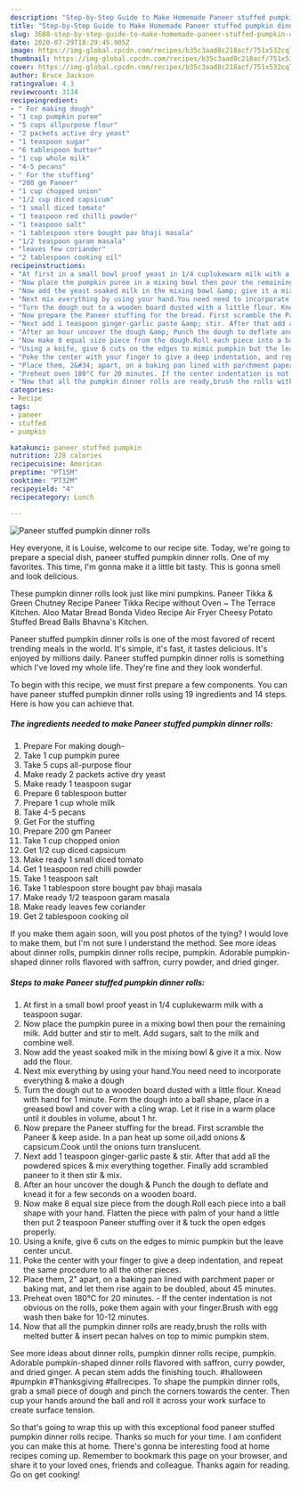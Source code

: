 ```yaml
---
description: "Step-by-Step Guide to Make Homemade Paneer stuffed pumpkin dinner rolls"
title: "Step-by-Step Guide to Make Homemade Paneer stuffed pumpkin dinner rolls"
slug: 3688-step-by-step-guide-to-make-homemade-paneer-stuffed-pumpkin-dinner-rolls
date: 2020-07-29T18:29:45.905Z
image: https://img-global.cpcdn.com/recipes/b35c3aad8c218acf/751x532cq70/paneer-stuffed-pumpkin-dinner-rolls-recipe-main-photo.jpg
thumbnail: https://img-global.cpcdn.com/recipes/b35c3aad8c218acf/751x532cq70/paneer-stuffed-pumpkin-dinner-rolls-recipe-main-photo.jpg
cover: https://img-global.cpcdn.com/recipes/b35c3aad8c218acf/751x532cq70/paneer-stuffed-pumpkin-dinner-rolls-recipe-main-photo.jpg
author: Bruce Jackson
ratingvalue: 4.3
reviewcount: 3134
recipeingredient:
- " For making dough"
- "1 cup pumpkin puree"
- "5 cups allpurpose flour"
- "2 packets active dry yeast"
- "1 teaspoon sugar"
- "6 tablespoon butter"
- "1 cup whole milk"
- "4-5 pecans"
- " For the stuffing"
- "200 gm Paneer"
- "1 cup chopped onion"
- "1/2 cup diced capsicum"
- "1 small diced tomato"
- "1 teaspoon red chilli powder"
- "1 teaspoon salt"
- "1 tablespoon store bought pav bhaji masala"
- "1/2 teaspoon garam masala"
- "leaves few coriander"
- "2 tablespoon cooking oil"
recipeinstructions:
- "At first in a small bowl proof yeast in 1/4 cuplukewarm milk with a teaspoon sugar."
- "Now place the pumpkin puree in a mixing bowl then pour the remaining milk. Add butter and stir to melt. Add sugars, salt to the milk and combine well."
- "Now add the yeast soaked milk in the mixing bowl &amp; give it a mix. Now add the flour."
- "Next mix everything by using your hand.You need need to incorporate everything &amp; make a dough"
- "Turn the dough out to a wooden board dusted with a little flour. Knead with hand for 1 minute. Form the dough into a ball shape, place in a greased bowl and cover with a cling wrap. Let it rise in a warm place until it doubles in volume, about 1 hr."
- "Now prepare the Paneer stuffing for the bread. First scramble the Paneer &amp; keep aside. In a pan heat up some oil,add onions &amp; capsicum.Cook until the onions turn translucent."
- "Next add 1 teaspoon ginger-garlic paste &amp; stir. After that add all the powdered spices &amp; mix everything together. Finally add scrambled paneer to it then stir &amp; mix."
- "After an hour uncover the dough &amp; Punch the dough to deflate and knead it for a few seconds on a wooden board."
- "Now make 8 equal size piece from the dough.Roll each piece into a ball shape with your hand. Flatten the piece with palm of your hand a little then put 2 teaspoon Paneer stuffing over it &amp; tuck the open edges properly."
- "Using a knife, give 6 cuts on the edges to mimic pumpkin but the leave center uncut."
- "Poke the center with your finger to give a deep indentation, and repeat the same procedure to all the other pieces."
- "Place them, 2&#34; apart, on a baking pan lined with parchment paper or baking mat, and let them rise again to be doubled, about 45 minutes."
- "Preheat oven 180°C for 20 minutes. If the center indentation is not obvious on the rolls, poke them again with your finger.Brush with egg wash then bake for 10-12 minutes."
- "Now that all the pumpkin dinner rolls are ready,brush the rolls with melted butter &amp; insert pecan halves on top to mimic pumpkin stem."
categories:
- Recipe
tags:
- paneer
- stuffed
- pumpkin

katakunci: paneer stuffed pumpkin 
nutrition: 228 calories
recipecuisine: American
preptime: "PT15M"
cooktime: "PT32M"
recipeyield: "4"
recipecategory: Lunch

---
```



![Paneer stuffed pumpkin dinner rolls](https://img-global.cpcdn.com/recipes/b35c3aad8c218acf/751x532cq70/paneer-stuffed-pumpkin-dinner-rolls-recipe-main-photo.jpg)

Hey everyone, it is Louise, welcome to our recipe site. Today, we're going to prepare a special dish, paneer stuffed pumpkin dinner rolls. One of my favorites. This time, I'm gonna make it a little bit tasty. This is gonna smell and look delicious.

These pumpkin dinner rolls look just like mini pumpkins. Paneer Tikka &amp; Green Chutney Recipe Paneer Tikka Recipe without Oven ~ The Terrace Kitchen. Aloo Matar Bread Bonda Video Recipe Air Fryer Cheesy Potato Stuffed Bread Balls Bhavna&#39;s Kitchen.

Paneer stuffed pumpkin dinner rolls is one of the most favored of recent trending meals in the world. It's simple, it's fast, it tastes delicious. It's enjoyed by millions daily. Paneer stuffed pumpkin dinner rolls is something which I've loved my whole life. They're fine and they look wonderful.


To begin with this recipe, we must first prepare a few components. You can have paneer stuffed pumpkin dinner rolls using 19 ingredients and 14 steps. Here is how you can achieve that.

<!--inarticleads1-->

##### The ingredients needed to make Paneer stuffed pumpkin dinner rolls:

1. Prepare  For making dough-
1. Take 1 cup pumpkin puree
1. Take 5 cups all-purpose flour
1. Make ready 2 packets active dry yeast
1. Make ready 1 teaspoon sugar
1. Prepare 6 tablespoon butter
1. Prepare 1 cup whole milk
1. Take 4-5 pecans
1. Get  For the stuffing
1. Prepare 200 gm Paneer
1. Take 1 cup chopped onion
1. Get 1/2 cup diced capsicum
1. Make ready 1 small diced tomato
1. Get 1 teaspoon red chilli powder
1. Take 1 teaspoon salt
1. Take 1 tablespoon store bought pav bhaji masala
1. Make ready 1/2 teaspoon garam masala
1. Make ready leaves few coriander
1. Get 2 tablespoon cooking oil


If you make them again soon, will you post photos of the tying? I would love to make them, but I&#39;m not sure I understand the method. See more ideas about dinner rolls, pumpkin dinner rolls recipe, pumpkin. Adorable pumpkin-shaped dinner rolls flavored with saffron, curry powder, and dried ginger. 

<!--inarticleads2-->

##### Steps to make Paneer stuffed pumpkin dinner rolls:

1. At first in a small bowl proof yeast in 1/4 cuplukewarm milk with a teaspoon sugar.
1. Now place the pumpkin puree in a mixing bowl then pour the remaining milk. Add butter and stir to melt. Add sugars, salt to the milk and combine well.
1. Now add the yeast soaked milk in the mixing bowl &amp; give it a mix. Now add the flour.
1. Next mix everything by using your hand.You need need to incorporate everything &amp; make a dough
1. Turn the dough out to a wooden board dusted with a little flour. Knead with hand for 1 minute. Form the dough into a ball shape, place in a greased bowl and cover with a cling wrap. Let it rise in a warm place until it doubles in volume, about 1 hr.
1. Now prepare the Paneer stuffing for the bread. First scramble the Paneer &amp; keep aside. In a pan heat up some oil,add onions &amp; capsicum.Cook until the onions turn translucent.
1. Next add 1 teaspoon ginger-garlic paste &amp; stir. After that add all the powdered spices &amp; mix everything together. Finally add scrambled paneer to it then stir &amp; mix.
1. After an hour uncover the dough &amp; Punch the dough to deflate and knead it for a few seconds on a wooden board.
1. Now make 8 equal size piece from the dough.Roll each piece into a ball shape with your hand. Flatten the piece with palm of your hand a little then put 2 teaspoon Paneer stuffing over it &amp; tuck the open edges properly.
1. Using a knife, give 6 cuts on the edges to mimic pumpkin but the leave center uncut.
1. Poke the center with your finger to give a deep indentation, and repeat the same procedure to all the other pieces.
1. Place them, 2&#34; apart, on a baking pan lined with parchment paper or baking mat, and let them rise again to be doubled, about 45 minutes.
1. Preheat oven 180°C for 20 minutes. - If the center indentation is not obvious on the rolls, poke them again with your finger.Brush with egg wash then bake for 10-12 minutes.
1. Now that all the pumpkin dinner rolls are ready,brush the rolls with melted butter &amp; insert pecan halves on top to mimic pumpkin stem.


See more ideas about dinner rolls, pumpkin dinner rolls recipe, pumpkin. Adorable pumpkin-shaped dinner rolls flavored with saffron, curry powder, and dried ginger. A pecan stem adds the finishing touch. #halloween #pumpkin #Thanksgiving #fallrecipes. To shape the pumpkin dinner rolls, grab a small piece of dough and pinch the corners towards the center. Then cup your hands around the ball and roll it across your work surface to create surface tension. 

So that's going to wrap this up with this exceptional food paneer stuffed pumpkin dinner rolls recipe. Thanks so much for your time. I am confident you can make this at home. There's gonna be interesting food at home recipes coming up. Remember to bookmark this page on your browser, and share it to your loved ones, friends and colleague. Thanks again for reading. Go on get cooking!
